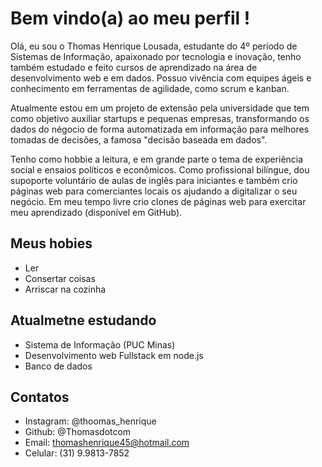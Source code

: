 # Bem vindo(a) ao meu perfil !

Olá, eu sou o Thomas Henrique Lousada, estudante do 4º período de Sistemas de Informação, apaixonado por tecnologia e inovação, tenho também estudado e feito cursos de aprendizado na área de desenvolvimento web e em dados. Possuo vivência com equipes ágeis e conhecimento em ferramentas de agilidade, como scrum e kanban. 

Atualmente estou em um projeto de extensão pela universidade que tem como objetivo auxiliar startups e pequenas empresas, transformando os dados do négocio de forma automatizada em informação para melhores tomadas de decisões, a famosa "decisão baseada em dados".

Tenho como hobbie a leitura, e em grande parte o tema de experiência social e ensaios políticos e econômicos. Como profissional bilíngue, dou supoporte voluntário de aulas de inglês para iniciantes e também crio páginas web para comerciantes locais os ajudando a digitalizar o seu negócio. Em meu tempo livre crio clones de páginas web para exercitar meu aprendizado (disponível em GitHub).

## Meus hobies

- Ler
- Consertar coisas
- Arriscar na cozinha

## Atualmetne estudando

- Sistema de Informação (PUC Minas)
- Desenvolvimento web Fullstack em node.js
- Banco de dados

## Contatos

- Instagram: @thoomas_henrique
- Github: @Thomasdotcom
- Email: thomashenrique45@hotmail.com
- Celular: (31) 9.9813-7852
